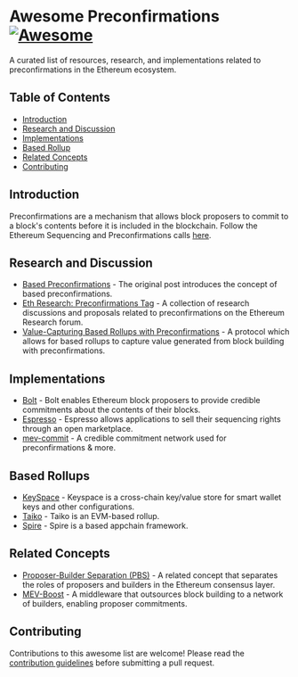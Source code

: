 # Awesome Preconfirmations [![Awesome](https://awesome.re/badge.svg)](https://awesome.re)

A curated list of resources, research, and implementations related to preconfirmations in the Ethereum ecosystem.

## Table of Contents
- [Introduction](#introduction)
- [Research and Discussion](#research-and-discussion)
- [Implementations](#implementations)
- [Based Rollup](#based-rollups)
- [Related Concepts](#related-concepts)
- [Contributing](#contributing)

## Introduction
Preconfirmations are a mechanism that allows block proposers to commit to a block's contents before it is included in the blockchain. Follow the Ethereum Sequencing and Preconfirmations calls [here](https://www.youtube.com/watch?v=jrm4ZUoj9xY&list=PLJqWcTqh_zKHDFarAcF29QfdMlUpReZrR).

## Research and Discussion
- [Based Preconfirmations](https://ethresear.ch/t/based-preconfirmations/17353) - The original post introduces the concept of based preconfirmations.
- [Eth Research: Preconfirmations Tag](https://ethresear.ch/tag/preconfirmations) - A collection of research discussions and proposals related to preconfirmations on the Ethereum Research forum.
- [Value-Capturing Based Rollups with Preconfirmations](https://collective.flashbots.net/t/value-capturing-based-rollups-with-based-preconfirmations/2884) - A protocol which allows for based rollups to capture value generated from block building with preconfirmations.

## Implementations
- [Bolt](https://chainbound.github.io/bolt-docs/) - Bolt enables Ethereum block proposers to provide credible commitments about the contents of their blocks.
- [Espresso](https://docs.espressosys.com/sequencer) - Espresso allows applications to sell their sequencing rights through an open marketplace. 
- [mev-commit](https://docs.primev.xyz/) - A credible commitment network used for preconfirmations & more.

## Based Rollups
- [KeySpace](https://docs.key.space/) - Keyspace is a cross-chain key/value store for smart wallet keys and other configurations.
- [Taiko](https://docs.taiko.xyz/) - Taiko is an EVM-based rollup.
- [Spire](https://www.spire.dev/) - Spire is a based appchain framework.

## Related Concepts
- [Proposer-Builder Separation (PBS)](https://github.com/ethereum/builder-specs) - A related concept that separates the roles of proposers and builders in the Ethereum consensus layer.
- [MEV-Boost](https://boost.flashbots.net/) - A middleware that outsources block building to a network of builders, enabling proposer commitments.

## Contributing
Contributions to this awesome list are welcome! Please read the [contribution guidelines](CONTRIBUTING.md) before submitting a pull request.
